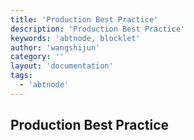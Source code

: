 ```yaml
---
title: 'Production Best Practice'
description: 'Production Best Practice'
keywords: 'abtnode, blocklet'
author: 'wangshijun'
category: ''
layout: 'documentation'
tags:
  - 'abtnode'
---
```


## Production Best Practice

[//]: # (TODO: Finish Document)
